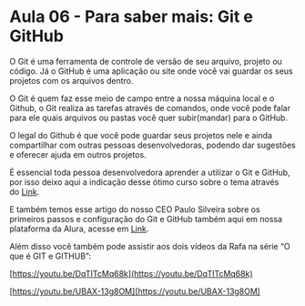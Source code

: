 # Aula 06 - Para saber mais: Git e GitHub

O Git é uma ferramenta de controle de versão de seu arquivo, projeto ou código. Já o GitHub é uma aplicação ou site onde você vai guardar os seus projetos com os arquivos dentro.

O Git é quem faz esse meio de campo entre a nossa máquina local e o Github, o Git realiza as tarefas através de comandos, onde você pode falar para ele quais arquivos ou pastas você quer subir(mandar) para o GitHub.

O legal do Github é que você pode guardar seus projetos nele e ainda compartilhar com outras pessoas desenvolvedoras, podendo dar sugestões e oferecer ajuda em outros projetos.

É essencial toda pessoa desenvolvedora aprender a utilizar o Git e GitHub, por isso deixo aqui a indicação desse ótimo curso sobre o tema através do [Link](https://cursos.alura.com.br/course/git-github-repositorio-commit-versoes).

E também temos esse artigo do nosso CEO Paulo Silveira sobre os primeiros passos e configuração do Git e GitHub também aqui em nossa plataforma da Alura, acesse em [Link](https://www.alura.com.br/artigos/o-que-e-git-github).

Além disso você também pode assistir aos dois vídeos da Rafa na série “O que é GIT e GITHUB”:

[https://youtu.be/DqTITcMq68k](https://youtu.be/DqTITcMq68k)

[https://youtu.be/UBAX-13g8OM](https://youtu.be/UBAX-13g8OM)